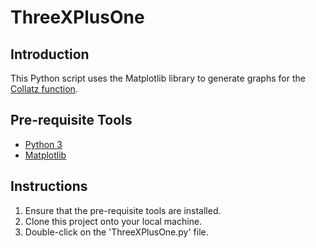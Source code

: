 # ThreeXPlusOne

## Introduction

This Python script uses the Matplotlib library to generate graphs for the [Collatz function](https://www.youtube.com/watch?v=094y1Z2wpJg). 

## Pre-requisite Tools

- [Python 3](https://www.python.org/downloads/)
- [Matplotlib](https://matplotlib.org/stable/users/installing/index.html)

## Instructions

1. Ensure that the pre-requisite tools are installed.
2. Clone this project onto your local machine.
3. Double-click on the 'ThreeXPlusOne.py' file.
